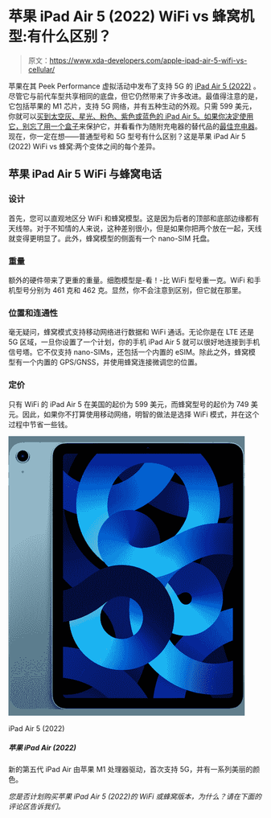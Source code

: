 # 苹果 iPad Air 5 (2022) WiFi vs 蜂窝机型:有什么区别？

> 原文：<https://www.xda-developers.com/apple-ipad-air-5-wifi-vs-cellular/>

苹果在其 Peek Performance 虚拟活动中发布了支持 5G 的 [iPad Air 5 (2022)](http://xda-developers.com/apple-ipad-air-5-review) 。尽管它与前代车型共享相同的底盘，但它仍然带来了许多改进。最值得注意的是，它包括苹果的 M1 芯片，支持 5G 网络，并有五种生动的外观。只需 599 美元，你就可以[买到太空灰、星光、粉色、紫色或蓝色的 iPad Air 5。如果你决定使用它，别忘了用一个](https://www.xda-developers.com/best-apple-ipad-air-5-deals/)[盒子](https://www.xda-developers.com/best-apple-ipad-air-5-cases/)来保护它，并看看作为随附充电器的替代品的[最佳充电器](https://www.xda-developers.com/best-apple-ipad-air-5-chargers/)。现在，你一定在想——普通型号和 5G 型号有什么区别？这是苹果 iPad Air 5 (2022) WiFi vs 蜂窝:两个变体之间的每个差异。

## 苹果 iPad Air 5 WiFi 与蜂窝电话

### 设计

首先，您可以直观地区分 WiFi 和蜂窝模型。这是因为后者的顶部和底部边缘都有天线带。对于不知情的人来说，这种差别很小，但是如果你把两个放在一起，天线就变得更明显了。此外，蜂窝模型的侧面有一个 nano-SIM 托盘。

### 重量

额外的硬件带来了更重的重量。细胞模型是-看！-比 WiFi 型号重一克。WiFi 和手机型号分别为 461 克和 462 克。显然，你不会注意到区别，但它就在那里。

### 位置和连通性

毫无疑问，蜂窝模式支持移动网络进行数据和 WiFi 通话。无论你是在 LTE 还是 5G 区域，一旦你设置了一个计划，你的手机 iPad Air 5 就可以很好地连接到手机信号塔。它不仅支持 nano-SIMs，还包括一个内置的 eSIM。除此之外，蜂窝模型有一个内置的 GPS/GNSS，并使用蜂窝连接微调您的位置。

### 定价

只有 WiFi 的 iPad Air 5 在美国的起价为 599 美元，而蜂窝型号的起价为 749 美元。因此，如果你不打算使用移动网络，明智的做法是选择 WiFi 模式，并在这个过程中节省一些钱。

 <picture>![The 2022 5th-generation iPad Air is powered by the Apple M1 processor, it supports 5G for the first time, and it comes in an array of beautiful colors.](img/9e3850e14c4ebbb8ab3bb5ac933a63ef.png)</picture> 

iPad Air 5 (2022)

##### 苹果 iPad Air (2022)

新的第五代 iPad Air 由苹果 M1 处理器驱动，首次支持 5G，并有一系列美丽的颜色。

*您是否计划购买苹果 iPad Air 5 (2022)的 WiFi 或蜂窝版本，为什么？请在下面的评论区告诉我们。*